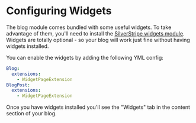 # Configuring Widgets

The blog module comes bundled with some useful widgets. To take advantage of them, you'll need to install the [SilverStripe widgets module](https://github.com/silverstripe/silverstripe-widgets). Widgets are totally optional - so your blog will work just fine without having widgets installed.

You can enable the widgets by adding the following YML config:

```yaml
Blog:
  extensions:
    - WidgetPageExtension
BlogPost:
  extensions:
    - WidgetPageExtension
```

Once you have widgets installed you'll see the "Widgets" tab in the content section of your blog.
